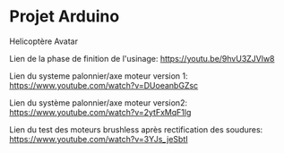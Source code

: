 # Projet Arduino
Helicoptère Avatar


Lien de la phase de finition de l'usinage: https://youtu.be/9hvU3ZJVlw8

Lien du systeme palonnier/axe moteur version 1: https://www.youtube.com/watch?v=DUoeanbGZsc

Lien du système palonnier/axe moteur version2: https://www.youtube.com/watch?v=2ytFxMqF1lg

Lien du test des moteurs brushless après rectification des soudures: https://www.youtube.com/watch?v=3YJs_jeSbtI
